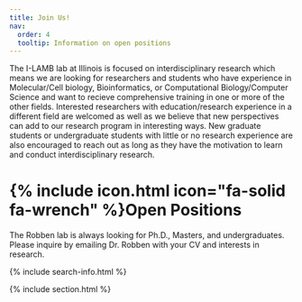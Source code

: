 ```yaml
---
title: Join Us!
nav:
  order: 4
  tooltip: Information on open positions
---
```


The I-LAMB lab at Illinois is focused on interdisciplinary research which means we are looking for researchers and students who have experience in Molecular/Cell biology, Bioinformatics, or Computational Biology/Computer Science and want to recieve comprehensive training in one or more of the other fields. Interested researchers with education/research experience in a different field are welcomed as well as we believe that new perspectives can add to our research program in interesting ways. New graduate students or undergraduate students with little or no research experience are also encouraged to reach out as long as they have the motivation to learn and conduct interdisciplinary research.  

# {% include icon.html icon="fa-solid fa-wrench" %}Open Positions

The Robben lab is always looking for Ph.D., Masters, and undergraduates. Please inquire by emailing Dr. Robben with your CV and interests in research. 

{% include search-info.html %}

{% include section.html %}

